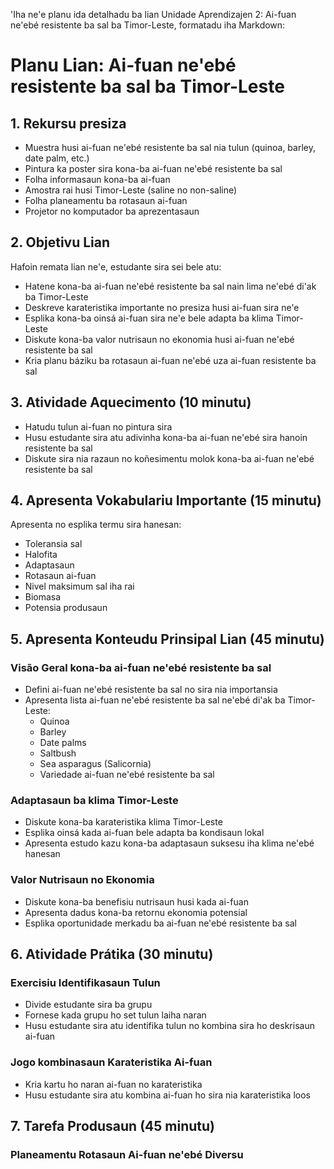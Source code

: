 'Iha ne'e planu ida detalhadu ba lian Unidade Aprendizajen 2: Ai-fuan ne'ebé resistente ba sal ba Timor-Leste, formatadu iha Markdown:

# Planu Lian: Ai-fuan ne'ebé resistente ba sal ba Timor-Leste

## 1. Rekursu presiza

- Muestra husi ai-fuan ne'ebé resistente ba sal nia tulun (quinoa, barley, date palm, etc.)
- Pintura ka poster sira kona-ba ai-fuan ne'ebé resistente ba sal
- Folha informasaun kona-ba ai-fuan
- Amostra rai husi Timor-Leste (saline no non-saline)
- Folha planeamentu ba rotasaun ai-fuan
- Projetor no komputador ba aprezentasaun

## 2. Objetivu Lian

Hafoin remata lian ne'e, estudante sira sei bele atu:
- Hatene kona-ba ai-fuan ne'ebé resistente ba sal nain lima ne'ebé di'ak ba Timor-Leste
- Deskreve karateristika importante no presiza husi ai-fuan sira ne'e
- Esplika kona-ba oinsá ai-fuan sira ne'e bele adapta ba klima Timor-Leste
- Diskute kona-ba valor nutrisaun no ekonomia husi ai-fuan ne'ebé resistente ba sal
- Kria planu báziku ba rotasaun ai-fuan ne'ebé uza ai-fuan resistente ba sal

## 3. Atividade Aquecimento (10 minutu)

- Hatudu tulun ai-fuan no pintura sira
- Husu estudante sira atu adivinha kona-ba ai-fuan ne'ebé sira hanoin resistente ba sal
- Diskute sira nia razaun no koñesimentu molok kona-ba ai-fuan ne'ebé resistente ba sal

## 4. Apresenta Vokabulariu Importante (15 minutu)

Apresenta no esplika termu sira hanesan:
- Toleransia sal
- Halofita
- Adaptasaun
- Rotasaun ai-fuan
- Nivel maksimum sal iha rai
- Biomasa
- Potensia produsaun

## 5. Apresenta Konteudu Prinsipal Lian (45 minutu)

### Visão Geral kona-ba ai-fuan ne'ebé resistente ba sal
- Defini ai-fuan ne'ebé resistente ba sal no sira nia importansia
- Apresenta lista ai-fuan ne'ebé resistente ba sal ne'ebé di'ak ba Timor-Leste:
  * Quinoa
  * Barley
  * Date palms
  * Saltbush
  * Sea asparagus (Salicornia)
  * Variedade ai-fuan ne'ebé resistente ba sal

### Adaptasaun ba klima Timor-Leste
- Diskute kona-ba karateristika klima Timor-Leste
- Esplika oinsá kada ai-fuan bele adapta ba kondisaun lokal
- Apresenta estudo kazu kona-ba adaptasaun suksesu iha klima ne'ebé hanesan

### Valor Nutrisaun no Ekonomia
- Diskute kona-ba benefisiu nutrisaun husi kada ai-fuan
- Apresenta dadus kona-ba retornu ekonomia potensial
- Esplika oportunidade merkadu ba ai-fuan ne'ebé resistente ba sal

## 6. Atividade Prátika (30 minutu)

### Exercisiu Identifikasaun Tulun
- Divide estudante sira ba grupu
- Fornese kada grupu ho set tulun laiha naran
- Husu estudante sira atu identifika tulun no kombina sira ho deskrisaun ai-fuan

### Jogo kombinasaun Karateristika Ai-fuan
- Kria kartu ho naran ai-fuan no karateristika
- Husu estudante sira atu kombina ai-fuan ho sira nia karateristika loos

## 7. Tarefa Produsaun (45 minutu)

### Planeamentu Rotasaun Ai-fuan ne'ebé Diversu